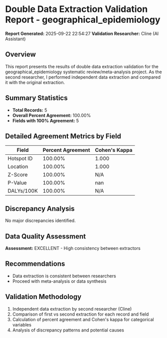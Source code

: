 # Double Data Extraction Validation Report - geographical_epidemiology

**Report Generated:** 2025-09-22 22:54:27
**Validation Researcher:** Cline (AI Assistant)

## Overview
This report presents the results of double data extraction validation for the geographical_epidemiology systematic review/meta-analysis project. As the second researcher, I performed independent data extraction and compared it with the original extraction.

## Summary Statistics
- **Total Records:** 5
- **Overall Percent Agreement:** 100.00%
- **Fields with 100% Agreement:** 5

## Detailed Agreement Metrics by Field

| Field | Percent Agreement | Cohen's Kappa |
|-------|------------------|---------------|
| Hotspot ID | 100.00% | 1.000 |
| Location | 100.00% | 1.000 |
| Z-Score | 100.00% | N/A |
| P-Value | 100.00% | nan |
| DALYs/100K | 100.00% | N/A |

## Discrepancy Analysis

No major discrepancies identified.

## Data Quality Assessment

**Assessment:** EXCELLENT - High consistency between extractors

## Recommendations

- Data extraction is consistent between researchers
- Proceed with meta-analysis or data synthesis

## Validation Methodology

1. Independent data extraction by second researcher (Cline)
2. Comparison of first vs second extraction for each record and field
3. Calculation of percent agreement and Cohen's kappa for categorical variables
4. Analysis of discrepancy patterns and potential causes
